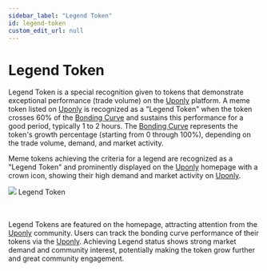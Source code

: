 ```yaml
---
sidebar_label: "Legend Token"
id: legend-token
custom_edit_url: null
---
```


# Legend Token

Legend Token is a special recognition given to tokens that demonstrate exceptional performance (trade volume) on the [Uponly](https://launchpad-git-base-launchpad-lync-world.vercel.app/) platform. A meme token listed on [Uponly](https://launchpad-git-base-launchpad-lync-world.vercel.app/) is recognized as a "Legend Token" when the token crosses 60% of the [Bonding Curve](/bonding-curve.md)
and sustains this performance for a good period, typically 1 to 2 hours. The [Bonding Curve](/bonding-curve.md) represents the token's growth percentage (starting from 0 through 100%), depending on the trade volume, demand, and market activity.

Meme tokens achieving the criteria for a legend are recognized as a "Legend Token" and prominently displayed on the [Uponly](https://launchpad-git-base-launchpad-lync-world.vercel.app/) homepage with a crown icon, showing their high demand and market activity on [Uponly](https://launchpad-git-base-launchpad-lync-world.vercel.app/).

<div className="flex flex-col items-center">
    <img src="/img/legend-token.png"/>
    <span className="font-bold text-[rgb(192,192,192)]">Legend Token</span>
</div>
<br></br>

Legend Tokens are featured on the homepage, attracting attention from the [Uponly](https://launchpad-git-base-launchpad-lync-world.vercel.app/) community. Users can track the bonding curve performance of their tokens via the [Uponly](https://launchpad-git-base-launchpad-lync-world.vercel.app/). Achieving Legend status shows strong market demand and community interest, potentially making the token grow further and great community engagement.
